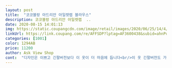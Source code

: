 ```yaml
---
layout: post 
title:  "코코블랑 아드리안 아일렛랩 블라우스" 
description: 코코블랑 아드리안 아일렛랩  ..
date: 2020-08-15 14:01:13 
img: https://static.coupangcdn.com/image/retail/images/2020/06/25/14/4/13045e01-d22d-4bae-8f86-a214a9f60dd5.jpg 
linkUrl: https://link.coupang.com/re/AFFSDP?lptag=AF3600438&subid=ahnPublicAsk&pageKey=1744751847&itemId=2970804756&vendorItemId=71311759083&traceid=V0-113-5ad9c7d7bb3f4697 
categories: [1001] 
color: 1294AB 
price: 11200 
author: Ask View Shop 
cont:  "디자인은 이쁘고 긴팔버전보다 이 옷이 더 마음에 듭니다<br/>이 옷 긴팔버전도 가지고 있는 1인.<br/><br/>이뻐요<br/>" 
---
```

